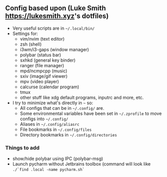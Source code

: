 ## Config based upon (Luke Smith <https://lukesmith.xyz>'s dotfiles)

- Very useful scripts are in `~/.local/bin/`
- Settings for:
	- vim/nvim (text editor)
	- zsh (shell)
	- i3wm/i3-gaps (window manager)
	- polybar (status bar)
	- sxhkd (general key binder)
	- ranger (file manager)
	- mpd/ncmpcpp (music)
	- sxiv (image/gif viewer)
	- mpv (video player)
	- calcurse (calendar program)
	- tmux
	- other stuff like xdg default programs, inputrc and more, etc.
- I try to minimize what's directly in `~` so:
	- All configs that can be in `~/.config/` are.
	- Some environmental variables have been set in `~/.zprofile` to move configs into `~/.config/`	
	- Aliases in `~/.config/aliasrc`
	- File bookmarks in `~/.config/files`
	- Directory bookmarks in `~/.config/directories`
	
### Things to add
- show/hide polybar using IPC (polybar-msg)
- Launch pycharm without Jetbrains toolbox (command will look like ``` ./`find .local -name pycharm.sh` ```
